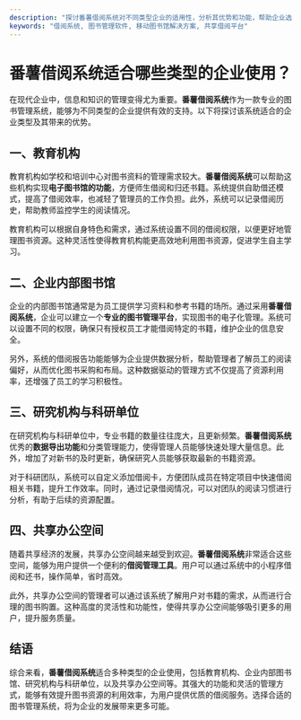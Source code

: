 ```yaml
---
description: "探讨番薯借阅系统对不同类型企业的适用性，分析其优势和功能，帮助企业选择最适合的图书管理解决方案。"
keywords: "借阅系统, 图书管理软件, 移动图书馆解决方案, 共享借阅平台"
---
```

# 番薯借阅系统适合哪些类型的企业使用？

在现代企业中，信息和知识的管理变得尤为重要。**番薯借阅系统**作为一款专业的图书管理系统，能够为不同类型的企业提供有效的支持。以下将探讨该系统适合的企业类型及其带来的优势。

## 一、教育机构

教育机构如学校和培训中心对图书资料的管理需求较大。**番薯借阅系统**可以帮助这些机构实现**电子图书馆的功能**，方便师生借阅和归还书籍。系统提供自助借还模式，提高了借阅效率，也减轻了管理员的工作负担。此外，系统可以记录借阅历史，帮助教师监控学生的阅读情况。

教育机构可以根据自身特色和需求，通过系统设置不同的借阅权限，以便更好地管理图书资源。这种灵活性使得教育机构能更高效地利用图书资源，促进学生自主学习。

## 二、企业内部图书馆

企业的内部图书馆通常是为员工提供学习资料和参考书籍的场所。通过采用**番薯借阅系统**，企业可以建立一个**专业的图书管理平台**，实现图书的电子化管理。系统可以设置不同的权限，确保只有授权员工才能借阅特定的书籍，维护企业的信息安全。

另外，系统的借阅报告功能能够为企业提供数据分析，帮助管理者了解员工的阅读偏好，从而优化图书采购和布局。这种数据驱动的管理方式不仅提高了资源利用率，还增强了员工的学习积极性。

## 三、研究机构与科研单位

在研究机构与科研单位中，专业书籍的数量往往庞大，且更新频繁。**番薯借阅系统**优秀的**数据导出功能**和分类管理能力，使得管理人员能够快速处理大量信息。此外，增加了对新书的及时更新，确保研究人员能够获取最新的书籍资源。

对于科研团队，系统可以自定义添加借阅卡，方便团队成员在特定项目中快速借阅相关书籍，提升工作效率。同时，通过记录借阅情况，可以对团队的阅读习惯进行分析，有助于后续的资源配置。

## 四、共享办公空间

随着共享经济的发展，共享办公空间越来越受到欢迎。**番薯借阅系统**非常适合这些空间，能够为用户提供一个便利的**借阅管理工具**。用户可以通过系统中的小程序借阅和还书，操作简单，省时高效。

此外，共享办公空间的管理者可以通过该系统了解用户对书籍的需求，从而进行合理的图书购置。这种高度的灵活性和功能性，使得共享办公空间能够吸引更多的用户，提升服务质量。

## 结语 

综合来看，**番薯借阅系统**适合多种类型的企业使用，包括教育机构、企业内部图书馆、研究机构与科研单位，以及共享办公空间等。其强大的功能和灵活的管理方式，能够有效提升图书资源的利用效率，为用户提供优质的借阅服务。选择合适的图书管理系统，将为企业的发展带来更多可能。
